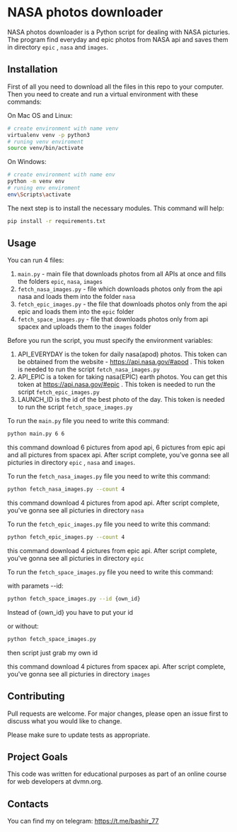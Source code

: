 # NASA photos downloader

NASA photos downloader is a Python script for dealing with NASA picturies. The program find everyday and epic photos from NASA api  and  saves them in directory `epic` ,  `nasa`  and  `images`.

## Installation

First of all you need to download all the files in this repo to your computer. Then you need to create and run a virtual environment with these commands:

On Mac OS and Linux:
```bash
# create environment with name venv
virtualenv venv -p python3
# runing venv enviroment
source venv/bin/activate
```

On Windows:
```bash
# create environment with name env
python -m venv env
# runing env enviroment
env\Scripts\activate
```

The next step is to install the necessary modules. This command will help:
```bash
pip install -r requirements.txt
```


## Usage

You can run 4 files:
1. `main.py` - main file that downloads photos from all APIs at once and fills the folders `epic`, `nasa`, `images`
2. `fetch_nasa_images.py` - file which downloads photos only from the api nasa and loads them into the folder `nasa`
3. `fetch_epic_images.py` - the file that downloads photos only from the api epic and loads them into the `epic` folder
4. `fetch_space_images.py` - file that downloads photos only from api spacex and uploads them to the `images` folder

Before you run the script, you must specify the environment variables: 
1. API_EVERYDAY is the token for daily nasa(apod) photos. This token can be obtained from the website - https://api.nasa.gov/#apod . This token is needed to run the script `fetch_nasa_images.py`
2. API_EPIC is a token for taking nasa(EPIC) earth photos. You can get this token at https://api.nasa.gov/#epic . This token is needed to run the script `fetch_epic_images.py`
3. LAUNCH_ID is the id of the best photo of the day. This token is needed to run the script `fetch_space_images.py`

To run the `main.py` file you need to write this command:

```bash
python main.py 6 6
```
this command download 6 pictures from apod api, 6 pictures from epic api and all pictures from spacex api.
After script complete, you've gonna see all picturies in directory `epic` ,  `nasa`  and  `images`.


To run the `fetch_nasa_images.py` file you need to write this command:

```bash
python fetch_nasa_images.py --count 4
```
this command download 4 pictures from apod api.
After script complete, you've gonna see all picturies in directory `nasa`


To run the `fetch_epic_images.py` file you need to write this command:

```bash
python fetch_epic_images.py --count 4
```
this command download 4 pictures from epic api.
After script complete, you've gonna see all picturies in directory `epic`


To run the `fetch_space_images.py` file you need to write this command:

with paramets --id:
```bash
python fetch_space_images.py --id {own_id}
```
Instead of {own_id} you have to put your id

or without:
```bash
python fetch_space_images.py 
```
then script just grab my own id

this command download 4 pictures from spacex api.
After script complete, you've gonna see all picturies in directory `images`

## Contributing

Pull requests are welcome. For major changes, please open an issue first
to discuss what you would like to change.

Please make sure to update tests as appropriate.

## Project Goals
This code was written for educational purposes as part of an online course for web developers at dvmn.org.

## Contacts

You can find my on telegram: https://t.me/bashir_77